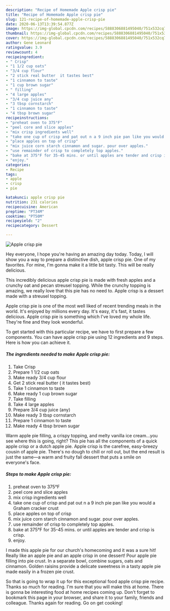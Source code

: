 ```yaml
---
description: "Recipe of Homemade Apple crisp pie"
title: "Recipe of Homemade Apple crisp pie"
slug: 121-recipe-of-homemade-apple-crisp-pie
date: 2020-06-13T13:39:54.877Z
image: https://img-global.cpcdn.com/recipes/5888306881495040/751x532cq70/apple-crisp-pie-recipe-main-photo.jpg
thumbnail: https://img-global.cpcdn.com/recipes/5888306881495040/751x532cq70/apple-crisp-pie-recipe-main-photo.jpg
cover: https://img-global.cpcdn.com/recipes/5888306881495040/751x532cq70/apple-crisp-pie-recipe-main-photo.jpg
author: Gene Leonard
ratingvalue: 3.9
reviewcount: 4
recipeingredient:
- " Crisp"
- "1 1/2 cup oats"
- "3/4 cup flour"
- "2 stick real butter  it tastes best"
- "1 cinnamon to taste"
- "1 cup brown sugar"
- " filling"
- "4 large apples"
- "3/4 cup juice any"
- "3 tbsp cornstarch"
- "1 cinnamon to taste"
- "4 tbsp brown sugar"
recipeinstructions:
- "preheat oven to 375°F"
- "peel core and slice apples"
- "mix crisp ingredients well"
- "take one cup of crisp and pat out n a 9 inch pie pan like you would a Graham cracker crust"
- "place apples on top of crisp"
- "mix juice corn starch cinnamon and sugar. pour over apples."
- "use remainder of crisp to completely top apples."
- "bake at 375°F for 35-45 mins. or until apples are tender and crisp is crisp."
- "enjoy."
categories:
- Recipe
tags:
- apple
- crisp
- pie

katakunci: apple crisp pie 
nutrition: 231 calories
recipecuisine: American
preptime: "PT34M"
cooktime: "PT50M"
recipeyield: "2"
recipecategory: Dessert

---
```



![Apple crisp pie](https://img-global.cpcdn.com/recipes/5888306881495040/751x532cq70/apple-crisp-pie-recipe-main-photo.jpg)

Hey everyone, I hope you're having an amazing day today. Today, I will show you a way to prepare a distinctive dish, apple crisp pie. One of my favorites. For mine, I'm gonna make it a little bit tasty. This will be really delicious.

This incredibly delicious apple crisp pie is made with fresh apples and a crunchy oat and pecan streusel topping. While the crunchy topping is amazing, we really love that this pie has no need to. Apple crisp is a dessert made with a streusel topping.

Apple crisp pie is one of the most well liked of recent trending meals in the world. It's enjoyed by millions every day. It's easy, it's fast, it tastes delicious. Apple crisp pie is something which I've loved my whole life. They're fine and they look wonderful.


To get started with this particular recipe, we have to first prepare a few components. You can have apple crisp pie using 12 ingredients and 9 steps. Here is how you can achieve it.

##### The ingredients needed to make Apple crisp pie:

1. Take  Crisp
1. Prepare 1 1/2 cup oats
1. Make ready 3/4 cup flour
1. Get 2 stick real butter ( it tastes best)
1. Take 1 cinnamon to taste
1. Make ready 1 cup brown sugar
1. Take  filling
1. Take 4 large apples
1. Prepare 3/4 cup juice (any)
1. Make ready 3 tbsp cornstarch
1. Prepare 1 cinnamon to taste
1. Make ready 4 tbsp brown sugar


Warm apple pie filling, a crispy topping, and melty vanilla ice cream…you see where this is going, right? This pie has all the components of a quick apple crisp or a dutch apple pie. Apple crisp is the carefree, easy-breezy cousin of apple pie. There&#39;s no dough to chill or roll out, but the end result is just the same—a warm and fruity fall dessert that puts a smile on everyone&#39;s face. 

##### Steps to make Apple crisp pie:

1. preheat oven to 375°F
1. peel core and slice apples
1. mix crisp ingredients well
1. take one cup of crisp and pat out n a 9 inch pie pan like you would a Graham cracker crust
1. place apples on top of crisp
1. mix juice corn starch cinnamon and sugar. pour over apples.
1. use remainder of crisp to completely top apples.
1. bake at 375°F for 35-45 mins. or until apples are tender and crisp is crisp.
1. enjoy.


I made this apple pie for our church&#39;s homecoming and it was a sure hit! Really like an apple pie and an apple crisp in one dessert! Pour apple pie filling into pie crust. In a separate bowl, combine sugars, oats and cinnamon. Golden raisins provide a delicate sweetness in a tasty apple pie made easily in a frozen pie crust. 

So that is going to wrap it up for this exceptional food apple crisp pie recipe. Thanks so much for reading. I'm sure that you will make this at home. There is gonna be interesting food at home recipes coming up. Don't forget to bookmark this page in your browser, and share it to your family, friends and colleague. Thanks again for reading. Go on get cooking!
